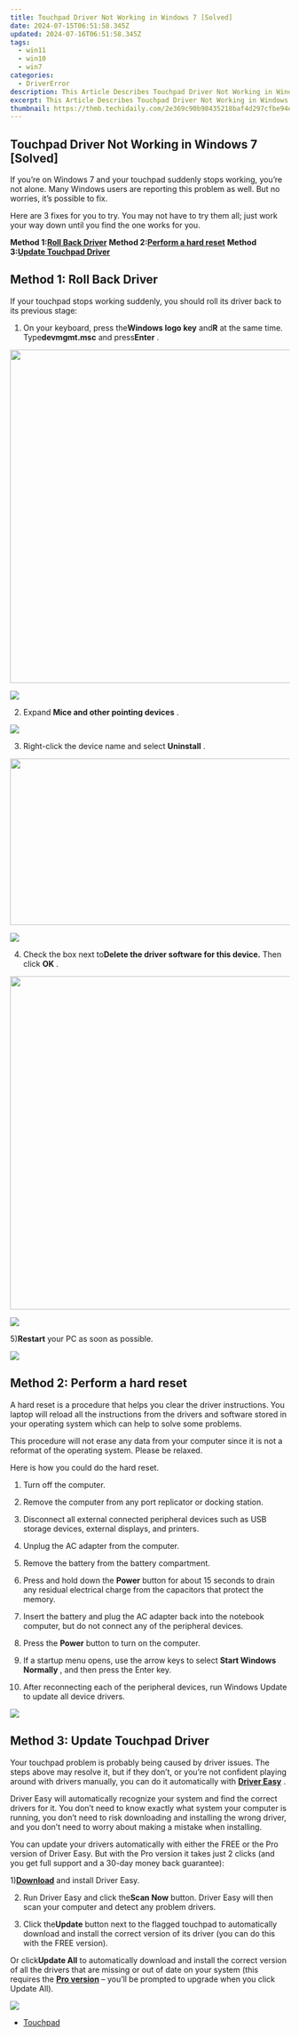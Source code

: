 ```yaml
---
title: Touchpad Driver Not Working in Windows 7 [Solved]
date: 2024-07-15T06:51:58.345Z
updated: 2024-07-16T06:51:58.345Z
tags:
  - win11
  - win10
  - win7
categories:
  - DriverError
description: This Article Describes Touchpad Driver Not Working in Windows 7 [Solved]
excerpt: This Article Describes Touchpad Driver Not Working in Windows 7 [Solved]
thumbnail: https://thmb.techidaily.com/2e369c90b98435218baf4d297cfbe94e377c61af5c1d1c6b298751c3dd981af2.jpg
---
```


## Touchpad Driver Not Working in Windows 7 [Solved]

 If you’re on Windows 7 and your touchpad suddenly stops working, you’re not alone. Many Windows users are reporting this problem as well. But no worries, it’s possible to fix.

 Here are 3 fixes for you to try. You may not have to try them all; just work your way down until you find the one works for you.

 **Method 1:[Roll Back Driver](https://cowinaudio.pxf.io/pyx40e)**
 **Method 2:[Perform a hard reset](https://funwhole.sjv.io/9groge)**
 **Method 3:[Update Touchpad Driver](https://westkiss.pxf.io/daqnaq)**

## Method 1: Roll Back Driver

 If your touchpad stops working suddenly, you should roll its driver back to its previous stage:

 1) On your keyboard, press the**Windows logo key** and**R** at the same time. Type**devmgmt.msc** and press**Enter** .

<!-- affiliate ads begin -->
<a href="https://appsumo.8odi.net/c/5597632/2075475/7443" target="_top" id="2075475"><img src="//a.impactradius-go.com/display-ad/7443-2075475" border="0" alt="" width="1200" height="600"/></a><img height="0" width="0" src="https://appsumo.8odi.net/i/5597632/2075475/7443" style="position:absolute;visibility:hidden;" border="0" />
<!-- affiliate ads end -->
![](https://images.drivereasy.com/wp-content/uploads/2017/09/img_59ce1aabe3624.png)

 2) Expand **Mice and other pointing devices** .

![](https://images.drivereasy.com/wp-content/uploads/2017/04/img_58e4c37c68825.png)

 3) Right-click the device name and select **Uninstall** .

<!-- affiliate ads begin -->
<a href="https://aofit.pxf.io/c/5597632/1399701/16396" target="_top" id="1399701"><img src="//a.impactradius-go.com/display-ad/16396-1399701" border="0" alt="" width="960" height="300"/></a><img height="0" width="0" src="https://imp.pxf.io/i/5597632/1399701/16396" style="position:absolute;visibility:hidden;" border="0" />
<!-- affiliate ads end -->
![](https://images.drivereasy.com/wp-content/uploads/2016/06/img_576a5dbae4319.png)

 4) Check the box next to**Delete the driver software for this device.**  Then click **OK** .
  
<!-- affiliate ads begin -->
<a href="https://appsumo.8odi.net/c/5597632/2068407/7443" target="_top" id="2068407"><img src="//a.impactradius-go.com/display-ad/7443-2068407" border="0" alt="" width="1200" height="600"/></a><img height="0" width="0" src="https://appsumo.8odi.net/i/5597632/2068407/7443" style="position:absolute;visibility:hidden;" border="0" />
<!-- affiliate ads end -->
![](https://images.drivereasy.com/wp-content/uploads/2016/07/img_577637bc1c952.png)

 5)**Restart** your PC as soon as possible.

<!-- affiliate ads begin -->
<a href="https://secure.2checkout.com/order/checkout.php?PRODS=3851691&QTY=1&AFFILIATE=108875&CART=1"><img src="http://www.aiseesoft.com/avangate/30p/banner.jpg" border="0"></a>
<!-- affiliate ads end -->
## Method 2: Perform a hard reset

 A hard reset is a procedure that helps you clear the driver instructions. You laptop will reload all the instructions from the drivers and software stored in your operating system which can help to solve some problems.

 This procedure will not erase any data from your computer since it is not a reformat of the operating system. Please be relaxed.

Here is how you could do the hard reset.

1) Turn off the computer.

2) Remove the computer from any port replicator or docking station.

3) Disconnect all external connected peripheral devices such as USB storage devices, external displays, and printers.

4) Unplug the AC adapter from the computer.

5) Remove the battery from the battery compartment.

6) Press and hold down the **Power**  button for about 15 seconds to drain any residual electrical charge from the capacitors that protect the memory.

7) Insert the battery and plug the AC adapter back into the notebook computer, but do not connect any of the peripheral devices.

8) Press the **Power**  button to turn on the computer.

9) If a startup menu opens, use the arrow keys to select **Start Windows Normally** , and then press the Enter key.

10) After reconnecting each of the peripheral devices, run Windows Update to update all device drivers.

<!-- affiliate ads begin -->
<a href="https://secure.2checkout.com/order/checkout.php?PRODS=4940312&QTY=1&AFFILIATE=108875&CART=1"><img src="https://secure.avangate.com/images/merchant/333ac5d90817d69113471fbb6e531bee/sps-partnership-728x90eng.png" border="0"></a>
<!-- affiliate ads end -->
## Method 3: Update Touchpad Driver

 Your touchpad problem is probably being caused by driver issues. The steps above may resolve it, but if they don’t, or you’re not confident playing around with drivers manually, you can do it automatically with [**Driver Easy**](https://tools.techidaily.com/drivereasy/download/) .

 Driver Easy will automatically recognize your system and find the correct drivers for it. You don’t need to know exactly what system your computer is running, you don’t need to risk downloading and installing the wrong driver, and you don’t need to worry about making a mistake when installing.

 You can update your drivers automatically with either the FREE or the Pro version of Driver Easy. But with the Pro version it takes just 2 clicks (and you get full support and a 30-day money back guarantee):

 1)[**Download**](https://tools.techidaily.com/drivereasy/download/) and install Driver Easy.

 2) Run Driver Easy and click the**Scan Now** button. Driver Easy will then scan your computer and detect any problem drivers.

 3) Click the**Update** button next to the flagged touchpad to automatically download and install the correct version of its driver (you can do this with the FREE version).

 Or click**Update All** to automatically download and install the correct version of all the drivers that are missing or out of date on your system (this requires the [**Pro version**](https://tools.techidaily.com/drivereasy/download/) – you’ll be prompted to upgrade when you click Update All).

![](https://images.drivereasy.com/wp-content/uploads/2017/04/img_58e4c5eb2e3e8.jpg)

* [Touchpad](https://bellelily.pxf.io/m5azgm)

<ins class="adsbygoogle"
     style="display:block"
     data-ad-format="autorelaxed"
     data-ad-client="ca-pub-7571918770474297"
     data-ad-slot="1223367746"></ins>



<ins class="adsbygoogle"
     style="display:block"
     data-ad-client="ca-pub-7571918770474297"
     data-ad-slot="8358498916"
     data-ad-format="auto"
     data-full-width-responsive="true"></ins>



